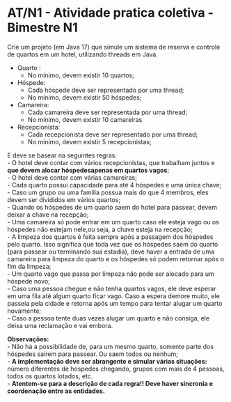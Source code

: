 # AT/N1 - Atividade pratica coletiva -Bimestre N1
Crie um projeto (em Java 17) que simule um sistema de reserva e controle de quartos em um hotel, utilizando
threads em Java. 
- Quarto :
    - No mínimo, devem existir 10 quartos;
- Hóspede:
    - Cada hóspede deve ser representado por uma thread;
    - No mínimo, devem existir 50 hóspedes;
- Camareira:
    - Cada camareira deve ser representada por uma thread;
    - No mínimo, devem existir 10 camareiras
- Recepcionista:
    - Cada recepcionista deve ser representado por uma thread;
    - No mínimo, devem existir 5 recepcionistas;

E deve se basear na seguintes regras:<br>
    - O hotel deve contar com vários recepcionistas, que trabalham juntos e **que devem alocar hóspedesapenas em quartos vagos**;<br>
    - O hotel deve contar com várias camareiras;<br>
    - Cada quarto possui capacidade para até 4 hóspedes e uma única chave;<br>
    - Caso um grupo ou uma família possua mais do que 4 membros, eles devem ser divididos em vários quartos;<br>
    - Quando os hóspedes de um quarto saem do hotel para passear, devem deixar a chave na recepção;<br>
    - Uma camareira só pode entrar em um quarto caso ele esteja vago ou os hóspedes não estejam nele,ou seja, a chave esteja na recepção;<br>
    - A limpeza dos quartos é feita sempre após a passagem dos hóspedes pelo quarto. Isso significa que toda vez que os hóspedes saem do 
    quarto (para passear ou terminando sua estadia), deve haver a entrada de uma camareira para limpeza do quarto e os hóspedes só podem 
    retornar após o fim da limpeza;<br>
    - Um quarto vago que passa por limpeza não pode ser alocado para um hóspede novo;<br>
    - Caso uma pessoa chegue e não tenha quartos vagos, ele deve esperar em uma fila até algum quarto
      ficar vago. Caso a espera demore muito, ele passeia pela cidade e retorna após um tempo para tentar
      alugar um quarto novamente;<br>
    - Caso a pessoa tente duas vezes alugar um quarto e não consiga, ele deixa uma reclamação e vai embora.<br>

**Observações:**<br>
    - Não há a possibilidade de, para um mesmo quarto, somente parte dos hóspedes saírem para passear.
Ou saem todos ou nenhum;<br>
    - **A implementação deve ser abrangente e simular várias situações:**  número diferentes de hóspedes
chegando, grupos com mais de 4 pessoas, todos os quartos lotados, etc.<br>
    - **Atentem-se para a descrição de cada regra!! Deve haver sincronia e coordenação entre as
entidades.**
    
    
    
    
    
  





